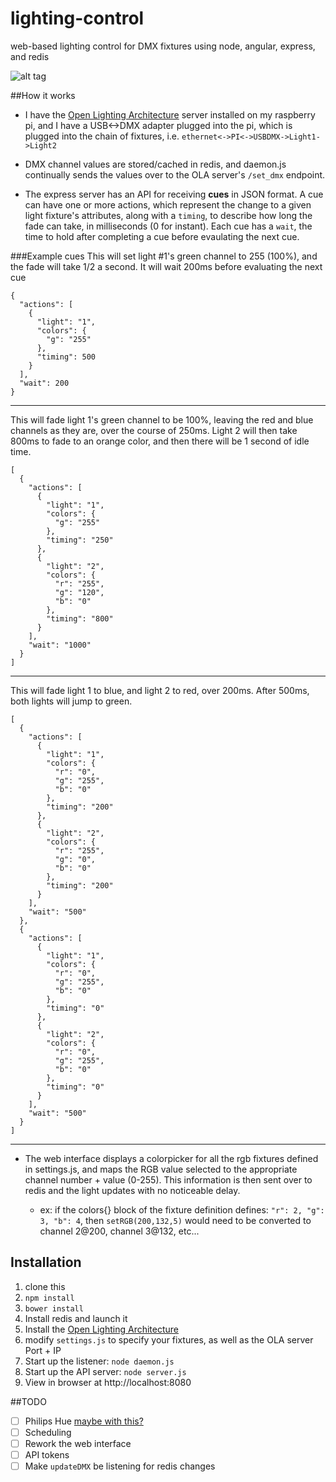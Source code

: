 # lighting-control
web-based lighting control for DMX fixtures using node, angular, express, and redis


![alt tag](https://raw.githubusercontent.com/nickysemenza/lighting-control/master/demo.gif "demo")

##How it works
* I have the [Open Lighting Architecture](https://www.openlighting.org/ola/) server installed on my raspberry pi, and I have a USB<->DMX adapter plugged into the pi, which is plugged into the chain of fixtures, i.e. `ethernet<->PI<->USBDMX->Light1->Light2`

* DMX channel values are stored/cached in redis, and daemon.js continually sends the values over to the OLA server's `/set_dmx` endpoint.

* The express server has an API for receiving **cues** in JSON format. A cue can have one or more actions, which represent the change to a given light fixture's attributes, along with a `timing`, to describe how long the fade can take, in milliseconds (0 for instant). Each cue has a `wait`, the time to hold after completing a cue before evaulating the next cue.

###Example cues
This will set light #1's green channel to 255 (100%), and the fade will take 1/2 a second. It will wait 200ms before evaluating the next cue

```
{
  "actions": [
    {
      "light": "1",
      "colors": {
        "g": "255"
      },
      "timing": 500
    }
  ],
  "wait": 200
}
```
* * *
This will fade light 1's green channel to be 100%, leaving the red and blue channels as they are, over the course of 250ms. Light 2 will then take 800ms to fade to an orange color, and then there will be 1 second of idle time.

```
[
  {
    "actions": [
      {
        "light": "1",
        "colors": {
          "g": "255"
        },
        "timing": "250"
      },
      {
        "light": "2",
        "colors": {
          "r": "255",
          "g": "120",
          "b": "0"
        },
        "timing": "800"
      }
    ],
    "wait": "1000"
  }
]
```
* * *
This will fade light 1 to blue, and light 2 to red, over 200ms. After 500ms, both lights will jump to green.

```
[
  {
    "actions": [
      {
        "light": "1",
        "colors": {
          "r": "0",
          "g": "255",
          "b": "0"
        },
        "timing": "200"
      },
      {
        "light": "2",
        "colors": {
          "r": "255",
          "g": "0",
          "b": "0"
        },
        "timing": "200"
      }
    ],
    "wait": "500"
  },
  {
    "actions": [
      {
        "light": "1",
        "colors": {
          "r": "0",
          "g": "255",
          "b": "0"
        },
        "timing": "0"
      },
      {
        "light": "2",
        "colors": {
          "r": "0",
          "g": "255",
          "b": "0"
        },
        "timing": "0"
      }
    ],
    "wait": "500"
  }
]
```
* * *



* The web interface displays a colorpicker for all the rgb fixtures defined in settings.js, and maps the RGB value selected to the appropriate channel number + value (0-255). This information is then sent over to redis and the light updates with no noticeable delay.

  * ex: if the colors{} block of the fixture definition defines: `"r": 2, "g": 3, "b": 4`, then  `setRGB(200,132,5)` would need to be converted to channel 2@200, channel 3@132, etc...


## Installation
1. clone this
2. `npm install`
3. `bower install`
4. Install redis and launch it
5. Install the [Open Lighting Architecture](https://www.openlighting.org/ola/getting-started/)
6. modify `settings.js` to specify your fixtures, as well as the OLA server Port + IP
7. Start up the listener: `node daemon.js` 
5. Start up the API server: `node server.js`
6. View in browser at http://localhost:8080

##TODO

- [ ] Philips Hue [maybe with this?](https://github.com/peter-murray/node-hue-api)
- [ ] Scheduling
- [ ] Rework the web interface
- [ ] API tokens
- [ ] Make `updateDMX` be listening for redis changes